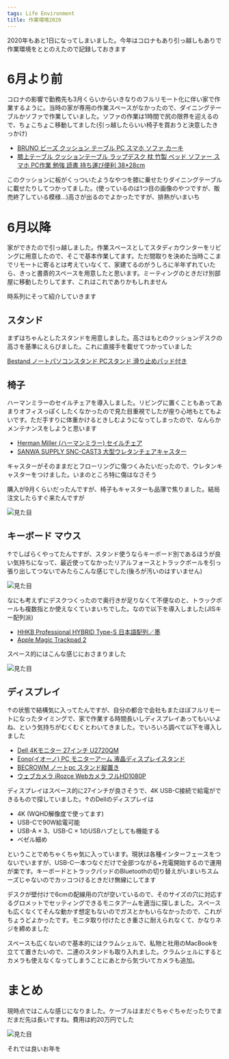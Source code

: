 ```yaml
---
tags: Life Environment
title: 作業環境2020
---
```


2020年もあと1日になってしまいました。今年はコロナもあり引っ越しもありで作業環境をととのえたので記録しておきます

# 6月より前

コロナの影響で勤務先も3月くらいからいきなりのフルリモート化に伴い家で作業するように。当時の家が専用の作業スペースがなかったので、ダイニングテーブルかソファで作業していました。ソファの作業は1時間で尻の限界を迎えるので、ちょこちょこ移動してました(引っ越したらいい椅子を買おうと決意したきっかけ)

- [BRUNO ビーズ クッション テーブル PC スマホ ソファ カーキ](https://amzn.to/2LclU4g)
- [膝上テーブル クッションテーブル ラップデスク 枕 竹製 ベッド ソファー スマホ PC作業 勉強 読書 持ち運び便利 38*28cm](https://amzn.to/3o6emPk)

このクッションに板がくっついたようなやつを膝に乗せたりダイニングテーブルに載せたりしてつかってました。(使っているのは1つ目の画像のやつですが、販売終了している模様…)高さが出るのでよかったですが、排熱がいまいち

# 6月以降

家ができたので引っ越しました。作業スペースとしてスタディカウンターをリビングに用意したので、そこで基本作業してます。ただ間取りを決めた当時ここまでリモートに寄るとは考えていなくて、家建てるのがうしろに半年ずれていたら、きっと書斎的スペースを用意したと思います。ミーティングのときだけ別部屋に移動したりしてます、これはこれでありかもしれません

時系列にそって紹介していきます


## スタンド

まずはちゃんとしたスタンドを用意しました。高さはもとのクッションデスクの高さを基準にえらびました。これに直接手を載せてつかっていました

[Bestand ノートパソコンスタンド PCスタンド 滑り止めパッド付き](https://amzn.to/3o4AF85)

## 椅子

ハーマンミラーのセイルチェアを導入しました。リビングに置くこともあってあまりオフィスっぽくしたくなかったので見た目重視でしたが座り心地もとてもよいです。ただ手すりに体重かけるときしむようになってしまったので、なんらかメンテナンスをしようと思います

- [Herman Miller (ハーマンミラー) セイルチェア](https://amzn.to/3b0m5dY)
- [SANWA SUPPLY SNC-CAST3 大型ウレタンチェアキャスター](https://amzn.to/3o6f2nQ)


キャスターがそのままだとフローリングに傷つくみたいだったので、ウレタンキャスターをつけました。いまのところ特に傷はなさそう


購入が9月くらいだったんですが、椅子もキャスターも品薄で焦りました。結局注文したらすぐ来たんですが

![見た目](https://raw.githubusercontent.com/taross-f/taross-f.github.io/master/images/desk_1.jpg "見た目")


## キーボード マウス

↑でしばらくやってたんですが、スタンド使うならキーボード別であるほうが良い気持ちになって、最近使ってなかったリアルフォースとトラックボールを引っ張り出してつないでみたらこんな感じでした(後ろが汚いのはすいません)


![見た目](https://raw.githubusercontent.com/taross-f/taross-f.github.io/master/images/desk_2.jpg "見た目")

なにも考えずにデスクつくったので奥行きが足りなくて不便なのと、トラックボールも複数指とか使えなくていまいちでした。なので以下を導入しました(JISキー配列派)

- [HHKB Professional HYBRID Type-S 日本語配列／墨](https://amzn.to/2JyOUTq)
- [Apple Magic Trackpad 2](https://www.amazon.co.jp/gp/product/B07DPGK3B3/)


スペース的にはこんな感じにおさまりました

![見た目](https://raw.githubusercontent.com/taross-f/taross-f.github.io/master/images/desk_3.jpg "見た目")

## ディスプレイ

↑の状態で結構気に入ってたんですが、自分の都合で会社もまたほぼフルリモートになったタイミングで、家で作業する時間長いしディスプレイあってもいいよね、という気持ちがむくむくとわいてきました。でいろいろ調べて以下を導入しました

- [Dell 4Kモニター 27インチ U2720QM](https://amzn.to/34ZDq2Y)
- [Eono(イオーノ) PC モニターアーム 液晶ディスプレイスタンド](https://amzn.to/3rNriMm)
- [BECROWM ノートpc スタンド縦置き](https://amzn.to/3n4v7Jl)
- [ウェブカメラ iRozce Webカメラ フルHD1080P](https://amzn.to/34ZEqUM)


ディスプレイはスペース的に27インチが良さそうで、4K USB-C接続で給電ができるもので探していました。↑のDellのディスプレイは
- 4K (WQHD解像度で使ってます)
- USB-Cで90W給電可能
- USB-A × 3、USB-C × 1のUSBハブとしても機能する
- ベゼル細め

ということでめちゃくちゃ気に入っています。現状は各種インターフェースをつないでいますが、USB-C一本つなぐだけで全部つながる+充電開始するので運用が楽です。キーボードとトラックパッドのBluetoothの切り替えがいまいちスムーズじゃないのでカッコつけるときだけ無線にしてます

デスクが壁付けで6cmの配線用の穴が空いているので、そのサイズの穴に対応するグロメットでセッティングできるモニタアームを適当に探しました。スペースも広くなくてそんな動かす想定もないのでガスとかもいらなかったので、これがちょうどよかったです。モニタ取り付けたとき重さに耐えられなくて、かなりネジを締めました

スペースも広くないので基本的にはクラムシェルで、私物と社用のMacBookを立てて置きたいので、二連のスタンドも取り入れました。クラムシェルにするとカメラも使えなくなってしまうことにあとから気づいてカメラも追加。


# まとめ

現時点ではこんな感じになりました。ケーブルはまだぐちゃぐちゃだったりでまだまだ先は長いですね。費用は約20万円でした

![見た目](https://raw.githubusercontent.com/taross-f/taross-f.github.io/master/images/desk_5.jpg "見た目")

それでは良いお年を

